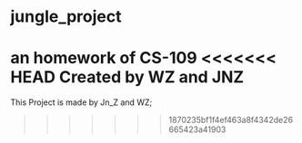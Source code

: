 # jungle_project
an homework of CS-109
<<<<<<< HEAD
Created by WZ and JNZ
=======
This Project is made by Jn_Z and WZ;

>>>>>>> 1870235bf1f4ef463a8f4342de26665423a41903
